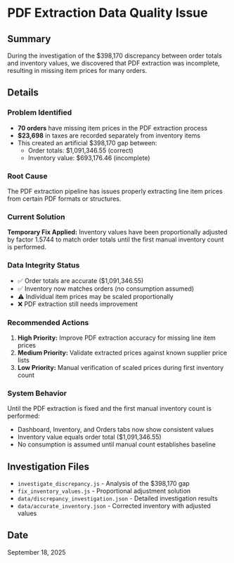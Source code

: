 # PDF Extraction Data Quality Issue

## Summary
During the investigation of the $398,170 discrepancy between order totals and inventory values, we discovered that PDF extraction was incomplete, resulting in missing item prices for many orders.

## Details

### Problem Identified
- **70 orders** have missing item prices in the PDF extraction process
- **$23,698** in taxes are recorded separately from inventory items
- This created an artificial $398,170 gap between:
  - Order totals: $1,091,346.55 (correct)
  - Inventory value: $693,176.46 (incomplete)

### Root Cause
The PDF extraction pipeline has issues properly extracting line item prices from certain PDF formats or structures.

### Current Solution
**Temporary Fix Applied:** Inventory values have been proportionally adjusted by factor 1.5744 to match order totals until the first manual inventory count is performed.

### Data Integrity Status
- ✅ Order totals are accurate ($1,091,346.55)
- ✅ Inventory now matches orders (no consumption assumed)
- ⚠️ Individual item prices may be scaled proportionally
- ❌ PDF extraction still needs improvement

### Recommended Actions
1. **High Priority:** Improve PDF extraction accuracy for missing line item prices
2. **Medium Priority:** Validate extracted prices against known supplier price lists
3. **Low Priority:** Manual verification of scaled prices during first inventory count

### System Behavior
Until the PDF extraction is fixed and the first manual inventory count is performed:
- Dashboard, Inventory, and Orders tabs now show consistent values
- Inventory value equals order total ($1,091,346.55)
- No consumption is assumed until manual count establishes baseline

## Investigation Files
- `investigate_discrepancy.js` - Analysis of the $398,170 gap
- `fix_inventory_values.js` - Proportional adjustment solution
- `data/discrepancy_investigation.json` - Detailed investigation results
- `data/accurate_inventory.json` - Corrected inventory with adjusted values

## Date
September 18, 2025